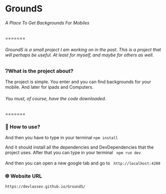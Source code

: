# GroundS


###### A Place To Get Backgrounds For Mobiles
=======




###### GroundS is a small project I am working on in the past. This is a project that will perhaps be useful. At least for myself, and maybe for others as well.

### ❔What is the project about?

<p> The project is simple. You enter and you can find backgrounds for your mobile. And later for ipads and Computers.</p>

###### You must, of course, have the code downloaded.

=======

### 📌 How to use?

<p>And then you have to type in your terminal <code>npm install</code></p>
<p> And it should install all the dependencies and DevDependencies that the project uses.
After that you can type in your terminal <code> npm run dev </code> <br>
<br>
And then you can open a new google tab and go to <code> http://localhost:4200 </code>
</p>

<h3> 🌐 Website URL </h3>
<code>https://devlassev.github.io/GroundS/<code>
